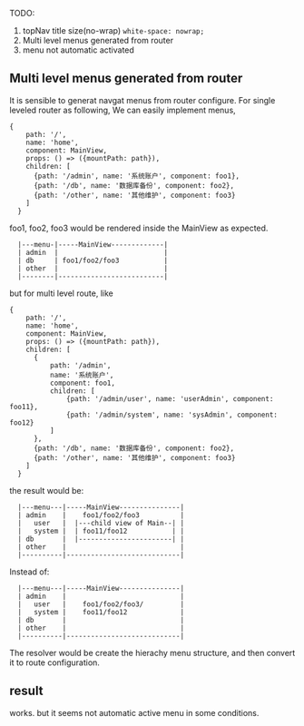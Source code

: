 TODO:

1. topNav title size(no-wrap) `white-space: nowrap;`
2. Multi level menus generated from router
3. menu not automatic activated

Multi level menus generated from router
------------------------------------------
It is sensible to generat navgat menus from router configure. For single leveled router as following, We can easily implement menus,
```
{
    path: '/',
    name: 'home',
    component: MainView,
    props: () => ({mountPath: path}),
    children: [
      {path: '/admin', name: '系统账户', component: foo1},
      {path: '/db', name: '数据库备份', component: foo2},
      {path: '/other', name: '其他维护', component: foo3}
    ]
  }
  ```
foo1, foo2, foo3 would be rendered inside the MainView as expected.
```
  |---menu-|-----MainView-------------|
  | admin  |                          |
  | db     | foo1/foo2/foo3           |
  | other  |                          |
  |--------|--------------------------|
```
but for multi level route, like
```
{
    path: '/',
    name: 'home',
    component: MainView,
    props: () => ({mountPath: path}),
    children: [
      {
          path: '/admin',
          name: '系统账户',
          component: foo1,
          children: [
              {path: '/admin/user', name: 'userAdmin', component: foo11},
              {path: '/admin/system', name: 'sysAdmin', component: foo12}
          ]
      },
      {path: '/db', name: '数据库备份', component: foo2},
      {path: '/other', name: '其他维护', component: foo3}
    ]
  }
  ```
the result would be:
```
  |---menu---|-----MainView---------------|
  | admin    |    foo1/foo2/foo3          |
  |   user   |  |---child view of Main--| |
  |   system |  | foo11/foo12           | |
  | db       |  |-----------------------| |
  | other    |                            |
  |----------|----------------------------|
```
Instead of:

```
  |---menu---|-----MainView---------------|
  | admin    |                            |
  |   user   |    foo1/foo2/foo3/         |
  |   system |    foo11/foo12             |
  | db       |                            |
  | other    |                            |
  |----------|----------------------------|
```
The resolver would be create the hierachy menu structure, and then convert it to route configuration.

result
---------
works. but it seems not automatic active menu in some conditions.